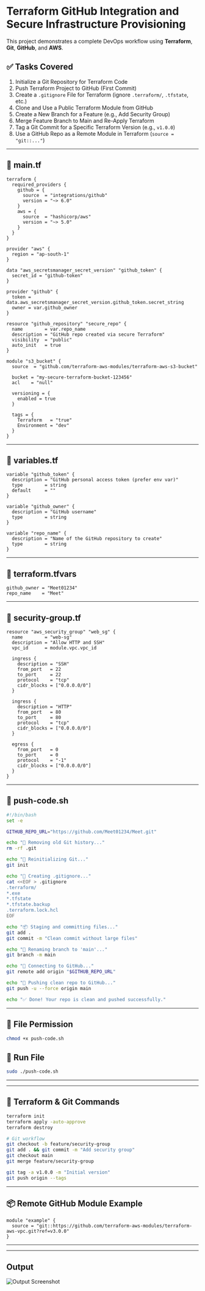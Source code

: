 # Terraform GitHub Integration and Secure Infrastructure Provisioning

This project demonstrates a complete DevOps workflow using **Terraform**, **Git**, **GitHub**, and **AWS**.

## ✅ Tasks Covered

1. Initialize a Git Repository for Terraform Code  
2. Push Terraform Project to GitHub (First Commit)  
3. Create a `.gitignore` File for Terraform (ignore `.terraform/`, `.tfstate`, etc.)  
4. Clone and Use a Public Terraform Module from GitHub  
5. Create a New Branch for a Feature (e.g., Add Security Group)  
6. Merge Feature Branch to Main and Re-Apply Terraform  
7. Tag a Git Commit for a Specific Terraform Version (e.g., `v1.0.0`)  
8. Use a GitHub Repo as a Remote Module in Terraform (`source = "git::..."`)  

---

## 📄 main.tf

```hcl
terraform {
  required_providers {
    github = {
      source  = "integrations/github"
      version = "~> 6.0"
    }
    aws = {
      source  = "hashicorp/aws"
      version = "~> 5.0"
    }
  }
}

provider "aws" {
  region = "ap-south-1"
}

data "aws_secretsmanager_secret_version" "github_token" {
  secret_id = "github-token"
}

provider "github" {
  token = data.aws_secretsmanager_secret_version.github_token.secret_string
  owner = var.github_owner
}

resource "github_repository" "secure_repo" {
  name        = var.repo_name
  description = "GitHub repo created via secure Terraform"
  visibility  = "public"
  auto_init   = true
}

module "s3_bucket" {
  source  = "github.com/terraform-aws-modules/terraform-aws-s3-bucket"

  bucket = "my-secure-terraform-bucket-123456"
  acl    = "null"

  versioning = {
    enabled = true
  }

  tags = {
    Terraform   = "true"
    Environment = "dev"
  }
}
```

---

## 📄 variables.tf

```hcl
variable "github_token" {
  description = "GitHub personal access token (prefer env var)"
  type        = string
  default     = ""
}

variable "github_owner" {
  description = "GitHub username"
  type        = string
}

variable "repo_name" {
  description = "Name of the GitHub repository to create"
  type        = string
}
```

---

## 📄 terraform.tfvars

```hcl
github_owner = "Meet01234"
repo_name    = "Meet"
```

---

## 📄 security-group.tf

```hcl
resource "aws_security_group" "web_sg" {
  name        = "web-sg"
  description = "Allow HTTP and SSH"
  vpc_id      = module.vpc.vpc_id

  ingress {
    description = "SSH"
    from_port   = 22
    to_port     = 22
    protocol    = "tcp"
    cidr_blocks = ["0.0.0.0/0"]
  }

  ingress {
    description = "HTTP"
    from_port   = 80
    to_port     = 80
    protocol    = "tcp"
    cidr_blocks = ["0.0.0.0/0"]
  }

  egress {
    from_port   = 0
    to_port     = 0
    protocol    = "-1"
    cidr_blocks = ["0.0.0.0/0"]
  }
}
```

---

## 📄 push-code.sh

```bash
#!/bin/bash
set -e

GITHUB_REPO_URL="https://github.com/Meet01234/Meet.git"

echo "🧹 Removing old Git history..."
rm -rf .git

echo "🔄 Reinitializing Git..."
git init

echo "📝 Creating .gitignore..."
cat <<EOF > .gitignore
.terraform/
*.exe
*.tfstate
*.tfstate.backup
.terraform.lock.hcl
EOF

echo "📦 Staging and committing files..."
git add .
git commit -m "Clean commit without large files"

echo "🌿 Renaming branch to 'main'..."
git branch -m main

echo "🔗 Connecting to GitHub..."
git remote add origin "$GITHUB_REPO_URL"

echo "🚀 Pushing clean repo to GitHub..."
git push -u --force origin main

echo "✅ Done! Your repo is clean and pushed successfully."
```
---

## 📄 File Permission

```bash
chmod +x push-code.sh
```

## 📄 Run File

```bash
sudo ./push-code.sh
```

---

---

## 🧪 Terraform & Git Commands

```bash
terraform init
terraform apply -auto-approve
terraform destroy

# Git workflow
git checkout -b feature/security-group
git add . && git commit -m "Add security group"
git checkout main
git merge feature/security-group

git tag -a v1.0.0 -m "Initial version"
git push origin --tags
```

---

## 📦 Remote GitHub Module Example

```hcl
module "example" {
  source = "git::https://github.com/terraform-aws-modules/terraform-aws-vpc.git?ref=v3.0.0"
}
```

---

---

## Output

![Output Screenshot](Infra.png)
